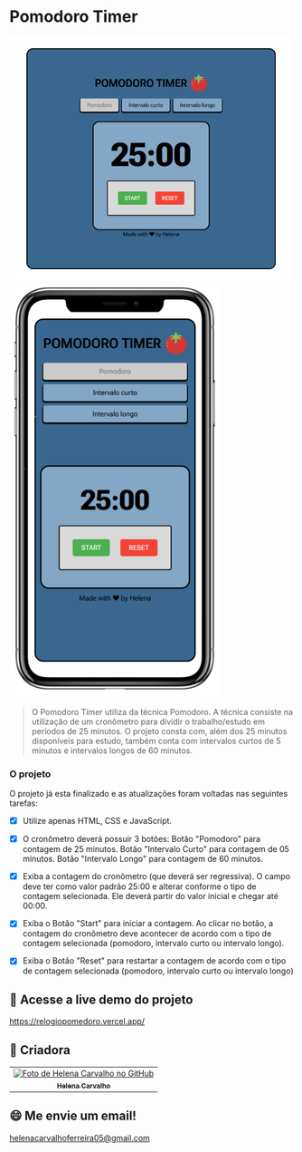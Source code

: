 # Pomodoro Timer

<div>
  <img src="pomodoroTimerImg.png" alt="Pomodoro Imagem" style="width: 500px">
  <img src="pomodoroTimerIphone.png" alt="Pomodoro Imagem">
</div>

> O Pomodoro Timer utiliza da técnica Pomodoro. A técnica consiste na utilização de um cronômetro para dividir o trabalho/estudo em períodos de 25 minutos. O projeto consta com, além dos 25 minutos disponíveis para estudo, também conta com intervalos curtos de 5 minutos e intervalos longos de 60 minutos.

### O projeto

O projeto já esta finalizado e as atualizações foram voltadas nas seguintes tarefas:

- [x] Utilize apenas HTML, CSS e JavaScript.
- [x] O cronômetro deverá possuir 3 botões: Botão "Pomodoro" para contagem de 25 minutos. Botão "Intervalo Curto" para contagem de 05 minutos. Botão "Intervalo Longo" para contagem de 60 minutos.
- [x] Exiba a contagem do cronômetro (que deverá ser regressiva). O campo deve ter como valor padrão 25:00 e alterar conforme o tipo de contagem selecionada. Ele deverá partir do valor inicial e chegar até 00:00.
- [x] Exiba o Botão "Start" para iniciar a contagem. Ao clicar no botão, a contagem do cronômetro deve acontecer de acordo com o tipo de contagem selecionada (pomodoro, intervalo curto ou intervalo longo).
- [x] Exiba o Botão "Reset" para restartar a contagem de acordo com o tipo de contagem selecionada (pomodoro, intervalo curto ou intervalo longo)


## 🚀 Acesse a live demo do projeto

https://relogiopomedoro.vercel.app/



## 🤝 Criadora

<table>
  <tr>
    <td align="center">
      <a href="https://github.com/len4cf" title="Helena Carvalho">
        <img src="https://avatars.githubusercontent.com/u/83938491?v=4" width="100px;" alt="Foto de Helena Carvalho no GitHub"/><br>
        <sub>
          <b>Helena Carvalho</b>
        </sub>
      </a>
    </td>
  </tr>
</table>

## 😄 Me envie um email!

<a href="mailto:helenacarvalhoferreira@gmail.com">helenacarvalhoferreira05@gmail.com</a>
